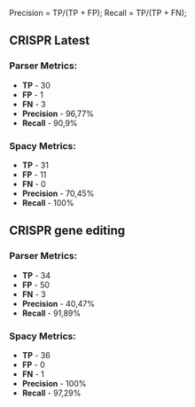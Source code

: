 Precision = TP/(TP + FP);
Recall = TP/(TP + FN);

## CRISPR Latest

### **Parser Metrics:**

- **TP** - 30
- **FP** - 1
- **FN** - 3
- **Precision** - 96,77%
- **Recall** - 90,9%

### **Spacy Metrics:**

- **TP** - 31
- **FP** - 11
- **FN** - 0
- **Precision** - 70,45%
- **Recall** - 100%

## CRISPR gene editing

### **Parser Metrics:**

- **TP** - 34
- **FP** - 50
- **FN** - 3
- **Precision** - 40,47%
- **Recall** - 91,89%

### **Spacy Metrics:**

- **TP** - 36
- **FP** - 0
- **FN** - 1
- **Precision** - 100%
- **Recall** - 97,29%
